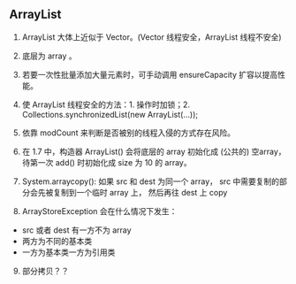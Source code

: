 ## ArrayList

1. ArrayList 大体上近似于 Vector。(Vector 线程安全，ArrayList 线程不安全)

2. 底层为 array 。

3. 若要一次性批量添加大量元素时，可手动调用 ensureCapacity 扩容以提高性能。

4. 使 ArrayList 线程安全的方法：1. 操作时加锁；2. Collections.synchronizedList(new ArrayList(...));

5. 依靠 modCount 来判断是否被别的线程入侵的方式存在风险。

6. 在 1.7 中，构造器 ArrayList() 会将底层的 array 初始化成 (公共的) 空array，
    待第一次 add() 时初始化成 size 为 10 的 array。

7. System.arraycopy(): 如果 src 和 dest 为同一个 array，
    src 中需要复制的部分会先被复制到一个临时 array 上，
    然后再往 dest 上 copy

8. ArrayStoreException 会在什么情况下发生：
- src 或者 dest 有一方不为 array
- 两方为不同的基本类
- 一方为基本类一方为引用类

9. 部分拷贝？？

